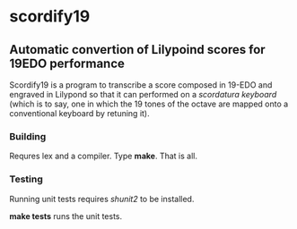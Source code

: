# scordify19 #
## Automatic convertion of Lilypoind scores for 19EDO performance ##
Scordify19 is a program to transcribe a score composed in 19-EDO and engraved
in Lilypond so that it can performed on a _scordatura keyboard_
(which is to say, one in which the 19 tones of the octave are mapped
onto a conventional keyboard by retuning it).

### Building ###
Requres lex and a compiler.
Type **make**. That is all.

### Testing ###
Running unit tests requires *shunit2* to be installed.

**make tests** runs the unit tests.
